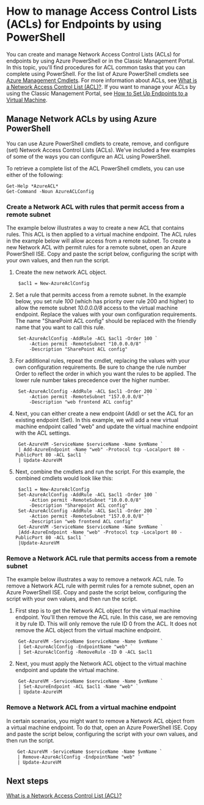 <properties
   pageTitle="How to manage Access Control Lists (ACLs) for Endpoints by using PowerShell"
   description="Learn how to manage ACLs with PowerShell"
   services="virtual-network"
   documentationCenter="na"
   authors="jimdial"
   manager="carmonm"
   editor="tysonn" />
<tags
   ms.service="virtual-network"
   ms.devlang="na"
   ms.topic="article"
   ms.tgt_pltfrm="na"
   ms.workload="infrastructure-services"
   ms.date="03/15/2016"
   wacn.date=""
   ms.author="jdial" />

# How to manage Access Control Lists (ACLs) for Endpoints by using PowerShell

You can create and manage Network Access Control Lists (ACLs) for endpoints by using Azure PowerShell or in the Classic Management Portal. In this topic, you'll find procedures for ACL common tasks that you can complete using PowerShell. For the list of Azure PowerShell cmdlets see [Azure Management Cmdlets](https://msdn.microsoft.com/zh-cn/library/azure/jj152841.aspx). For more information about ACLs, see [What is a Network Access Control List (ACL)?](/documentation/articles/virtual-networks-acl/). If you want to manage your ACLs by using the Classic Management Portal, see [How to Set Up Endpoints to a Virtual Machine](/documentation/articles/virtual-machines-windows-classic-setup-endpoints/).

## Manage Network ACLs by using Azure PowerShell

You can use Azure PowerShell cmdlets to create, remove, and configure (set) Network Access Control Lists (ACLs). We've included a few examples of some of the ways you can configure an ACL using PowerShell.

To retrieve a complete list of the ACL PowerShell cmdlets, you can use either of the following:

	Get-Help *AzureACL*
	Get-Command -Noun AzureACLConfig

### Create a Network ACL with rules that permit access from a remote subnet

The example below illustrates a way to create a new ACL that contains rules. This ACL is then applied to a virtual machine endpoint. The ACL rules in the example below will allow access from a remote subnet. To create a new Network ACL with permit rules for a remote subnet, open an Azure PowerShell ISE. Copy and paste the script below, configuring the script with your own values, and then run the script.

1. Create the new network ACL object.

		$acl1 = New-AzureAclConfig

1. Set a rule that permits access from a remote subnet. In the example below, you set rule *100* (which has priority over rule 200 and higher) to allow the remote subnet *10.0.0.0/8* access to the virtual machine endpoint. Replace the values with your own configuration requirements. The name "SharePoint ACL config" should be replaced with the friendly name that you want to call this rule.

		Set-AzureAclConfig -AddRule -ACL $acl1 -Order 100 `
			-Action permit -RemoteSubnet "10.0.0.0/8" `
			-Description "SharePoint ACL config"

1. For additional rules, repeat the cmdlet, replacing the values with your own configuration requirements. Be sure to change the rule number Order to reflect the order in which you want the rules to be applied. The lower rule number takes precedence over the higher number.

		Set-AzureAclConfig -AddRule -ACL $acl1 -Order 200 `
			-Action permit -RemoteSubnet "157.0.0.0/8" `
			-Description "web frontend ACL config"

1. Next, you can either create a new endpoint (Add) or set the ACL for an existing endpoint (Set). In this example, we will add a new virtual machine endpoint called "web" and update the virtual machine endpoint with the ACL settings.

		Get-AzureVM -ServiceName $serviceName -Name $vmName `
		| Add-AzureEndpoint -Name "web" -Protocol tcp -Localport 80 - PublicPort 80 -ACL $acl1 `
		| Update-AzureVM

1. Next, combine the cmdlets and run the script. For this example, the combined cmdlets would look like this:

		$acl1 = New-AzureAclConfig
		Set-AzureAclConfig -AddRule -ACL $acl1 -Order 100 `
			-Action permit -RemoteSubnet "10.0.0.0/8" `
			-Description "Sharepoint ACL config"
		Set-AzureAclConfig -AddRule -ACL $acl1 -Order 200 `
			-Action permit -RemoteSubnet "157.0.0.0/8" `
			-Description "web frontend ACL config"
		Get-AzureVM -ServiceName $serviceName -Name $vmName `
		|Add-AzureEndpoint -Name "web" -Protocol tcp -Localport 80 - PublicPort 80 -ACL $acl1 `
		|Update-AzureVM

### Remove a Network ACL rule that permits access from a remote subnet

The example below illustrates a way to remove a network ACL rule.  To remove a Network ACL rule with permit rules for a remote subnet, open an Azure PowerShell ISE. Copy and paste the script below, configuring the script with your own values, and then run the script.

1. First step is to get the Network ACL object for the virtual machine endpoint. You'll then remove the ACL rule. In this case, we are removing it by rule ID. This will only remove the rule ID 0 from the ACL. It does not remove the ACL object from the virtual machine endpoint.

		Get-AzureVM -ServiceName $serviceName -Name $vmName `
		| Get-AzureAclConfig -EndpointName "web" `
		| Set-AzureAclConfig -RemoveRule -ID 0 -ACL $acl1

1. Next, you must apply the Network ACL object to the virtual machine endpoint and update the virtual machine.

		Get-AzureVM -ServiceName $serviceName -Name $vmName `
		| Set-AzureEndpoint -ACL $acl1 -Name "web" `
		| Update-AzureVM

### Remove a Network ACL from a virtual machine endpoint

In certain scenarios, you might want to remove a Network ACL object from a virtual machine endpoint. To do that, open an Azure PowerShell ISE. Copy and paste the script below, configuring the script with your own values, and then run the script.

		Get-AzureVM -ServiceName $serviceName -Name $vmName `
		| Remove-AzureAclConfig -EndpointName "web" `
		| Update-AzureVM

## Next steps

[What is a Network Access Control List (ACL)?](/documentation/articles/virtual-networks-acl/)
